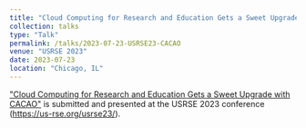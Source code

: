 ```yaml
---
title: "Cloud Computing for Research and Education Gets a Sweet Upgrade with CACAO"
collection: talks
type: "Talk"
permalink: /talks/2023-07-23-USRSE23-CACAO
venue: "USRSE 2023"
date: 2023-07-23
location: "Chicago, IL"
---
```


["Cloud Computing for Research and Education Gets a Sweet Upgrade with CACAO"](https://doi.org/10.5281/zenodo.10420415) is submitted and presented at the USRSE 2023 conference (https://us-rse.org/usrse23/).
